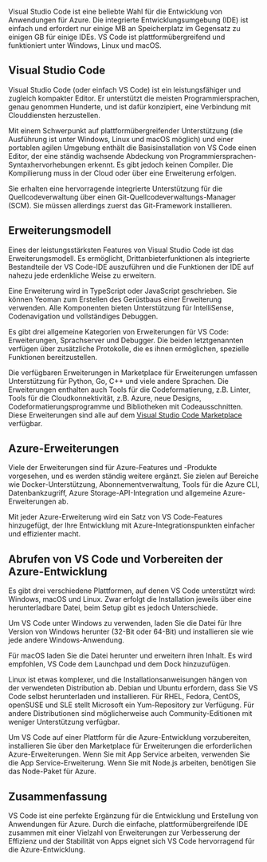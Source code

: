 Visual Studio Code ist eine beliebte Wahl für die Entwicklung von Anwendungen für Azure. Die integrierte Entwicklungsumgebung (IDE) ist einfach und erfordert nur einige MB an Speicherplatz im Gegensatz zu einigen GB für einige IDEs. VS Code ist plattformübergreifend und funktioniert unter Windows, Linux und macOS.

## <a name="visual-studio-code"></a>Visual Studio Code

Visual Studio Code (oder einfach VS Code) ist ein leistungsfähiger und zugleich kompakter Editor. Er unterstützt die meisten Programmiersprachen, genau genommen Hunderte, und ist dafür konzipiert, eine Verbindung mit Clouddiensten herzustellen.

Mit einem Schwerpunkt auf plattformübergreifender Unterstützung (die Ausführung ist unter Windows, Linux und macOS möglich) und einer portablen agilen Umgebung enthält die Basisinstallation von VS Code einen Editor, der eine ständig wachsende Abdeckung von Programmiersprachen-Syntaxhervorhebungen erkennt. Es gibt jedoch keinen Compiler. Die Kompilierung muss in der Cloud oder über eine Erweiterung erfolgen.

Sie erhalten eine hervorragende integrierte Unterstützung für die Quellcodeverwaltung über einen Git-Quellcodeverwaltungs-Manager (SCM). Sie müssen allerdings zuerst das Git-Framework installieren.

## <a name="extension-model"></a>Erweiterungsmodell

Eines der leistungsstärksten Features von Visual Studio Code ist das Erweiterungsmodell. Es ermöglicht, Drittanbieterfunktionen als integrierte Bestandteile der VS Code-IDE auszuführen und die Funktionen der IDE auf nahezu jede erdenkliche Weise zu erweitern.

Eine Erweiterung wird in TypeScript oder JavaScript geschrieben. Sie können Yeoman zum Erstellen des Gerüstbaus einer Erweiterung verwenden. Alle Komponenten bieten Unterstützung für IntelliSense, Codenavigation und vollständiges Debuggen.

Es gibt drei allgemeine Kategorien von Erweiterungen für VS Code: Erweiterungen, Sprachserver und Debugger. Die beiden letztgenannten verfügen über zusätzliche Protokolle, die es ihnen ermöglichen, spezielle Funktionen bereitzustellen.

Die verfügbaren Erweiterungen in Marketplace für Erweiterungen umfassen Unterstützung für Python, Go, C++ und viele andere Sprachen. Die Erweiterungen enthalten auch Tools für die Codeformatierung, z.B. Linter, Tools für die Cloudkonnektivität, z.B. Azure, neue Designs, Codeformatierungsprogramme und Bibliotheken mit Codeausschnitten. Diese Erweiterungen sind alle auf dem [Visual Studio Code Marketplace](https://marketplace.visualstudio.com/) verfügbar.

## <a name="azure-extensions"></a>Azure-Erweiterungen

Viele der Erweiterungen sind für Azure-Features und -Produkte vorgesehen, und es werden ständig weitere ergänzt. Sie zielen auf Bereiche wie Docker-Unterstützung, Abonnementverwaltung, Tools für die Azure CLI, Datenbankzugriff, Azure Storage-API-Integration und allgemeine Azure-Erweiterungen ab.

Mit jeder Azure-Erweiterung wird ein Satz von VS Code-Features hinzugefügt, der Ihre Entwicklung mit Azure-Integrationspunkten einfacher und effizienter macht.

## <a name="getting-vs-code-and-preparing-for-azure-development"></a>Abrufen von VS Code und Vorbereiten der Azure-Entwicklung

Es gibt drei verschiedene Plattformen, auf denen VS Code unterstützt wird: Windows, macOS und Linux. Zwar erfolgt die Installation jeweils über eine herunterladbare Datei, beim Setup gibt es jedoch Unterschiede.

Um VS Code unter Windows zu verwenden, laden Sie die Datei für Ihre Version von Windows herunter (32-Bit oder 64-Bit) und installieren sie wie jede andere Windows-Anwendung.

Für macOS laden Sie die Datei herunter und erweitern ihren Inhalt. Es wird empfohlen, VS Code dem Launchpad und dem Dock hinzuzufügen.

Linux ist etwas komplexer, und die Installationsanweisungen hängen von der verwendeten Distribution ab. Debian und Ubuntu erfordern, dass Sie VS Code selbst herunterladen und installieren. Für RHEL, Fedora, CentOS, openSUSE und SLE stellt Microsoft ein Yum-Repository zur Verfügung. Für andere Distributionen sind möglicherweise auch Community-Editionen mit weniger Unterstützung verfügbar.

Um VS Code auf einer Plattform für die Azure-Entwicklung vorzubereiten, installieren Sie über den Marketplace für Erweiterungen die erforderlichen Azure-Erweiterungen. Wenn Sie mit App Service arbeiten, verwenden Sie die App Service-Erweiterung. Wenn Sie mit Node.js arbeiten, benötigen Sie das Node-Paket für Azure.

## <a name="summary"></a>Zusammenfassung

VS Code ist eine perfekte Ergänzung für die Entwicklung und Erstellung von Anwendungen für Azure. Durch die einfache, plattformübergreifende IDE zusammen mit einer Vielzahl von Erweiterungen zur Verbesserung der Effizienz und der Stabilität von Apps eignet sich VS Code hervorragend für die Azure-Entwicklung.
